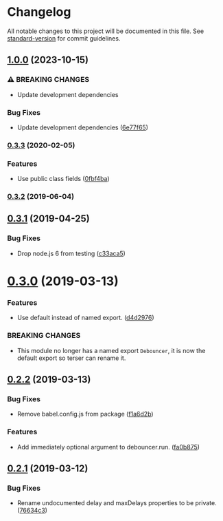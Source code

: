 # Changelog

All notable changes to this project will be documented in this file. See [standard-version](https://github.com/conventional-changelog/standard-version) for commit guidelines.

## [1.0.0](https://github.com/cfware/debouncer/compare/v0.3.3...v1.0.0) (2023-10-15)


### ⚠ BREAKING CHANGES

* Update development dependencies

### Bug Fixes

* Update development dependencies ([6e77f65](https://github.com/cfware/debouncer/commit/6e77f6526bbee7ecb650f7be6b1288f090188b1a))

### [0.3.3](https://github.com/cfware/debouncer/compare/v0.3.2...v0.3.3) (2020-02-05)


### Features

* Use public class fields ([0fbf4ba](https://github.com/cfware/debouncer/commit/0fbf4bafd46b697ec19cb1ee91dda55c4b34e149))

### [0.3.2](https://github.com/cfware/debouncer/compare/v0.3.1...v0.3.2) (2019-06-04)



## [0.3.1](https://github.com/cfware/debouncer/compare/v0.3.0...v0.3.1) (2019-04-25)


### Bug Fixes

* Drop node.js 6 from testing ([c33aca5](https://github.com/cfware/debouncer/commit/c33aca5))



# [0.3.0](https://github.com/cfware/debouncer/compare/v0.2.2...v0.3.0) (2019-03-13)


### Features

* Use default instead of named export. ([d4d2976](https://github.com/cfware/debouncer/commit/d4d2976))


### BREAKING CHANGES

* This module no longer has a named export `Debouncer`,
it is now the default export so terser can rename it.



## [0.2.2](https://github.com/cfware/debouncer/compare/v0.2.1...v0.2.2) (2019-03-13)


### Bug Fixes

* Remove babel.config.js from package ([f1a6d2b](https://github.com/cfware/debouncer/commit/f1a6d2b))


### Features

* Add immediately optional argument to debouncer.run. ([fa0b875](https://github.com/cfware/debouncer/commit/fa0b875))



## [0.2.1](https://github.com/cfware/debouncer/compare/v0.2.0...v0.2.1) (2019-03-12)


### Bug Fixes

* Rename undocumented delay and maxDelays properties to be private. ([76634c3](https://github.com/cfware/debouncer/commit/76634c3))
